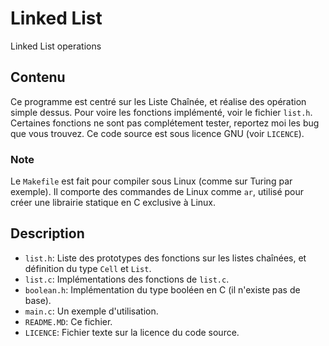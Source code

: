# Linked List #
Linked List operations

## Contenu ##
Ce programme est centré sur les Liste Chaînée, et réalise des opération simple dessus. Pour voire les fonctions implémenté, voir le fichier `list.h`. Certaines fonctions ne sont pas complétement tester, reportez moi les bug que vous trouvez.
Ce code source est sous licence GNU (voir `LICENCE`).

### Note ###
Le `Makefile` est fait pour compiler sous Linux (comme sur Turing par exemple). Il comporte des commandes de Linux comme `ar`, utilisé pour créer une librairie statique en C exclusive à Linux.

## Description ##
* `list.h`: Liste des prototypes des fonctions sur les listes chaînées, et définition du type `Cell` et `List`.
* `list.c`: Implémentations des fonctions de `list.c`.
* `boolean.h`: Implémentation du type booléen en C (il n'existe pas de base).
* `main.c`: Un exemple d'utilisation.
* `README.MD`: Ce fichier.
* `LICENCE`: Fichier texte sur la licence du code source.
